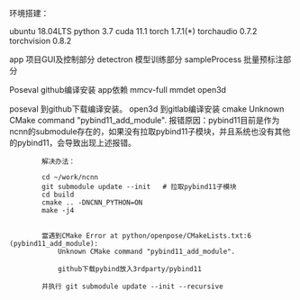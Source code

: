 环境搭建：

ubuntu			18.04LTS
python			3.7
cuda			11.1
torch			1.7.1(*)
torchaudio		0.7.2
torchvision		0.8.2


app			项目GUI及控制部分
detectron		模型训练部分
sampleProcess		批量预标注部分


Poseval github编译安装
app依赖
mmcv-full mmdet open3d 

poseval 到github下载编译安装。
open3d 到gitlab编译安装
	cmake
		Unknown CMake command "pybind11_add_module".
			报错原因：pybind11目前是作为ncnn的submodule存在的，如果没有拉取pybind11子模块，并且系统也没有其他的pybind11，会导致出现上述报错。

			解决办法：

			cd ~/work/ncnn
			git submodule update --init   # 拉取pybind11子模块
			cd build
			cmake .. -DNCNN_PYTHON=ON
			make -j4


			當遇到CMake Error at python/openpose/CMakeLists.txt:6 (pybind11_add_module):
				Unknown CMake command "pybind11_add_module".

				github下载pybind放入3rdparty/pybind11
			
			并执行 git submodule update --init --recursive

